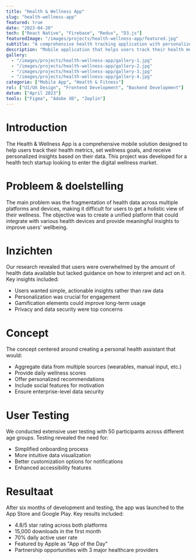 ```yaml
---
title: "Health & Wellness App"
slug: "health-wellness-app"
featured: true
date: "2023-04-20"
tech: ["React Native", "Firebase", "Redux", "D3.js"]
featuredImage: "/images/projects/health-wellness-app/featured.jpg"
subtitle: "A comprehensive health tracking application with personalized insights"
description: "Mobile application that helps users track their health metrics and receive personalized wellness recommendations"
gallery:
  - "/images/projects/health-wellness-app/gallery-1.jpg"
  - "/images/projects/health-wellness-app/gallery-2.jpg"
  - "/images/projects/health-wellness-app/gallery-3.jpg"
  - "/images/projects/health-wellness-app/gallery-4.jpg"
categorie: ["Mobile App", "Health & Fitness"]
rol: ["UI/UX Design", "Frontend Development", "Backend Development"]
datum: ["April 2023"]
tools: ["Figma", "Adobe XD", "Zeplin"]
---
```


# Introduction

The Health & Wellness App is a comprehensive mobile solution designed to help users track their health metrics, set wellness goals, and receive personalized insights based on their data. This project was developed for a health tech startup looking to enter the digital wellness market.

# Probleem & doelstelling

The main problem was the fragmentation of health data across multiple platforms and devices, making it difficult for users to get a holistic view of their wellness. The objective was to create a unified platform that could integrate with various health devices and provide meaningful insights to improve users' wellbeing.

# Inzichten

Our research revealed that users were overwhelmed by the amount of health data available but lacked guidance on how to interpret and act on it. Key insights included:
- Users wanted simple, actionable insights rather than raw data
- Personalization was crucial for engagement
- Gamification elements could improve long-term usage
- Privacy and data security were top concerns

# Concept

The concept centered around creating a personal health assistant that would:
- Aggregate data from multiple sources (wearables, manual input, etc.)
- Provide daily wellness scores
- Offer personalized recommendations
- Include social features for motivation
- Ensure enterprise-level data security

# User Testing

We conducted extensive user testing with 50 participants across different age groups. Testing revealed the need for:
- Simplified onboarding process
- More intuitive data visualization
- Better customization options for notifications
- Enhanced accessibility features

# Resultaat

After six months of development and testing, the app was launched to the App Store and Google Play. Key results included:
- 4.8/5 star rating across both platforms
- 15,000 downloads in the first month
- 70% daily active user rate
- Featured by Apple as "App of the Day"
- Partnership opportunities with 3 major healthcare providers